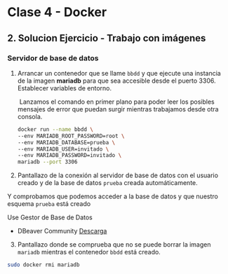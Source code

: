 # Clase 4 - Docker

## 2. Solucion Ejercicio - Trabajo con imágenes

### Servidor de base de datos

1. Arrancar un contenedor que se llame `bbdd` y que ejecute una instancia de la imagen **mariadb** para que sea accesible desde el puerto 3306. Establecer variables de entorno.

   
   ​	Lanzamos el comando en primer plano para poder leer los posibles mensajes de error que puedan surgir mientras trabajamos desde otra consola. 
   
   ```bash
   docker run --name bbdd \
   --env MARIADB_ROOT_PASSWORD=root \
   --env MARIADB_DATABASE=prueba \
   --env MARIADB_USER=invitado \
   --env MARIADB_PASSWORD=invitado \
   mariadb --port 3306
   ```
  
 2. Pantallazo de la conexión al servidor de base de datos con el usuario creado y de la base de datos `prueba` creada automáticamente.

Y comprobamos que podemos acceder a la base de datos y que nuestro esquema `prueba` está creado

Use Gestor de Base de Datos
- DBeaver Community [Descarga](https://dbeaver.io/)


3. Pantallazo donde se comprueba que no se puede borrar la imagen `mariadb` mientras el contenedor `bbdd` está creado.

```bash
sudo docker rmi mariadb
```
